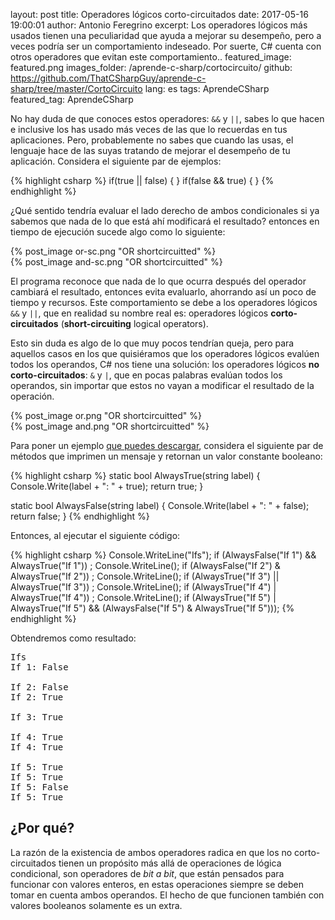layout: post
title: Operadores lógicos corto-circuitados
date: 2017-05-16 19:00:01
author: Antonio Feregrino
excerpt: Los operadores lógicos más usados tienen una peculiaridad que ayuda a mejorar su desempeño, pero a veces podría ser un comportamiento indeseado. Por suerte, C# cuenta con otros operadores que evitan este comportamiento..
featured_image: featured.png
images_folder: /aprende-c-sharp/cortocircuito/
github: https://github.com/ThatCSharpGuy/aprende-c-sharp/tree/master/CortoCircuito
lang: es
tags: AprendeCSharp
featured_tag: AprendeCSharp

No hay duda de que conoces estos operadores: `&&` y `||`, sabes lo que hacen e inclusive los has usado más veces de las que lo recuerdas en tus aplicaciones. Pero, probablemente no sabes que cuando las usas, el lenguaje hace de las suyas tratando de mejorar el desempeño de tu aplicación. Considera el siguiente par de ejemplos:  

{% highlight csharp %}
if(true || false) { } 
if(false && true) { } 
{% endhighlight %}  

¿Qué sentido tendría evaluar el lado derecho de ambos condicionales si ya sabemos que nada de lo que está ahí modificará el resultado? entonces en tiempo de ejecución sucede algo como lo siguiente:

<div class="pure-g">
    <div class="pure-u-1 pure-u-md-1-2">
{% post_image or-sc.png "OR shortcircuitted" %}
    </div>
    <div class="pure-u-1 pure-u-md-1-2">
{% post_image and-sc.png "OR shortcircuitted" %}
    </div>
</div>

El programa reconoce que nada de lo que ocurra después del operador cambiará el resultado, entonces evita evaluarlo, ahorrando así un poco de tiempo y recursos. Este comportamiento se debe a los operadores lógicos `&&` y `||`, que en realidad su nombre real es: operadores lógicos **corto-circuitados**  (**short-circuiting** logical operators).  

Esto sin duda es algo de lo que muy pocos tendrían queja, pero para aquellos casos en los que quisiéramos que los operadores lógicos evalúen todos los operandos, C# nos tiene una solución: los operadores lógicos **no corto-circuitados**: `&` y `|`, que en pocas palabras evalúan todos los operandos, sin importar que estos no vayan a modificar el resultado de la operación.

<div class="pure-g">
    <div class="pure-u-1 pure-u-md-1-2">
{% post_image or.png "OR shortcircuitted" %}
    </div>
    <div class="pure-u-1 pure-u-md-1-2">
{% post_image and.png "OR shortcircuitted" %}
    </div>
</div>

Para poner un ejemplo <a href=" https://github.com/ThatCSharpGuy/aprende-c-sharp/tree/master/CortoCircuito" target="_blank">que puedes descargar</a>, considera el siguiente par de métodos que imprimen un mensaje y retornan un valor constante booleano:

{% highlight csharp %}
static bool AlwaysTrue(string label)
{   
    Console.Write(label + ": " + true);
    return true;
}

static bool AlwaysFalse(string label)
{
    Console.Write(label + ": " + false);
    return false;
}
{% endhighlight %}  

Entonces, al ejecutar el siguiente código: 

{% highlight csharp %}
Console.WriteLine("Ifs");
if (AlwaysFalse("If 1") && AlwaysTrue("If 1")) ;
Console.WriteLine();
if (AlwaysFalse("If 2") & AlwaysTrue("If 2")) ;
Console.WriteLine();
if (AlwaysTrue("If 3") || AlwaysTrue("If 3")) ;
Console.WriteLine();
if (AlwaysTrue("If 4") | AlwaysTrue("If 4")) ;
Console.WriteLine();
if (AlwaysTrue("If 5") | AlwaysTrue("If 5") && (AlwaysFalse("If 5") & AlwaysTrue("If 5")));
{% endhighlight %}  

Obtendremos como resultado:  

<pre>
Ifs
If 1: False

If 2: False
If 2: True

If 3: True

If 4: True
If 4: True

If 5: True
If 5: True
If 5: False
If 5: True
</pre>

## ¿Por qué?  

La razón de la existencia de ambos operadores radica en que los no corto-circuitados tienen un propósito más allá de operaciones de lógica condicional, son operadores de *bit a bit*, que están pensados para funcionar con valores enteros, en estas operaciones siempre se deben tomar en cuenta ambos operandos. El hecho de que funcionen también con valores booleanos solamente es un extra.  

